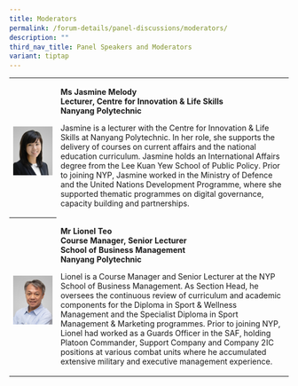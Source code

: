 ```yaml
---
title: Moderators
permalink: /forum-details/panel-discussions/moderators/
description: ""
third_nav_title: Panel Speakers and Moderators
variant: tiptap
---
```

<p></p>
<table style="minWidth: 50px">
<colgroup>
<col>
<col>
</colgroup>
<tbody>
<tr>
<th rowspan="1" colspan="1">
<p></p>
<div class="isomer-image-wrapper">
<img style="width: 100%;" height="auto" width="100%" alt="" src="/images/PF 2024/Forum Details/jasmine_melody_ong.jpg">
</div>
</th>
<td rowspan="1" colspan="1">
<p><strong>Ms Jasmine Melody</strong>
<br><strong>Lecturer, Centre for Innovation &amp; Life Skills</strong>
<br><strong>Nanyang Polytechnic</strong>
</p>
<p></p>
<p>Jasmine is a lecturer with the Centre for Innovation &amp; Life Skills
at Nanyang Polytechnic. In her role, she supports the delivery of courses
on current affairs and the national education curriculum. Jasmine holds
an International Affairs degree from the Lee Kuan Yew School of Public
Policy. Prior to joining NYP, Jasmine worked in the Ministry of Defence
and the United Nations Development Programme, where she supported thematic
programmes on digital governance, capacity building and partnerships.</p>
<p></p>
</td>
</tr>
<tr>
<th rowspan="1" colspan="1">
<p></p>
<div class="isomer-image-wrapper">
<img style="width: 100%;" height="auto" width="100%" alt="" src="/images/PF 2024/Forum Details/lionel_teo.jpg">
</div>
</th>
<td rowspan="1" colspan="1">
<p><strong>Mr Lionel Teo</strong>
<br><strong>Course Manager, Senior Lecturer</strong>
<br><strong>School of Business Management</strong>
<br><strong>Nanyang Polytechnic</strong>
<br>
</p>
<p>Lionel is a Course Manager and Senior Lecturer at the NYP School of Business
Management. As Section Head, he oversees the continuous review of curriculum
and academic components for the Diploma in Sport &amp; Wellness Management
and the Specialist Diploma in Sport Management &amp; Marketing programmes.
Prior to joining NYP, Lionel had worked as a Guards Officer in the SAF,
holding Platoon Commander, Support Company and Company 2IC positions at
various combat units where he accumulated extensive military and executive
management experience.</p>
</td>
</tr>
</tbody>
</table>
<p></p>